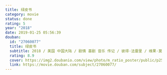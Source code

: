 ```yaml
---
title: 绿皮书
category: movie
status: done
rating: 5
year: "2018"
date: 2019-01-25 05:56:39
douban:
  id: "27060077"
  title: 绿皮书
  subtitle: 2018 / 美国 中国大陆 / 剧情 喜剧 音乐 传记 / 彼得·法雷里 / 维果·莫腾森 马赫沙拉·阿里
  rating: 8.9
  cover: https://img2.doubanio.com/view/photo/m_ratio_poster/public/p2531065411.jpg
  link: https://movie.douban.com/subject/27060077/
---
```


